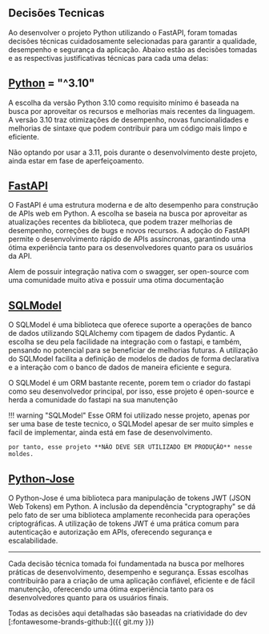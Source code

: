 ## Decisões Tecnicas

Ao desenvolver o projeto Python utilizando o FastAPI, foram tomadas decisões técnicas cuidadosamente selecionadas para garantir a qualidade, desempenho e segurança da aplicação. Abaixo estão as decisões tomadas e as respectivas justificativas técnicas para cada uma delas:

## [Python](https://www.python.org/downloads/release/python-31013/) = "^3.10"

A escolha da versão Python 3.10 como requisito mínimo é baseada na busca por aproveitar os recursos e melhorias mais recentes da linguagem. A versão 3.10 traz otimizações de desempenho, novas funcionalidades e melhorias de sintaxe que podem contribuir para um código mais limpo e eficiente.

Não optando por usar a 3.11, pois durante o desenvolvimento deste projeto, ainda estar em fase de aperfeiçoamento.

## [FastAPI](https://fastapi.tiangolo.com/)

O FastAPI é uma estrutura moderna e de alto desempenho para construção de APIs web em Python. A escolha se baseia na busca por aproveitar as atualizações recentes da biblioteca, que podem trazer melhorias de desempenho, correções de bugs e novos recursos. A adoção do FastAPI permite o desenvolvimento rápido de APIs assíncronas, garantindo uma ótima experiência tanto para os desenvolvedores quanto para os usuários da API.

Alem de possuir integração nativa com o swagger, ser open-source com uma comunidade muito ativa e possuir uma otima documentação

## [SQLModel](https://sqlmodel.tiangolo.com/)

O SQLModel é uma biblioteca que oferece suporte a operações de banco de dados utilizando SQLAlchemy com tipagem de dados Pydantic. A escolha se deu pela facilidade na integração com o fastapi, e também, pensando no potencial para se beneficiar de melhorias futuras. A utilização do SQLModel facilita a definição de modelos de dados de forma declarativa e a interação com o banco de dados de maneira eficiente e segura.

O SQLModel é um ORM bastante recente, porem tem o criador do fastapi como seu desenvolvedor principal, por isso, esse projeto é open-source e herda a comunidade do fastapi na sua manutenção

!!! warning "SQLModel"
    Esse ORM foi utilizado nesse projeto, apenas por ser uma base de teste tecnico, o SQLModel apesar de ser muito simples e facil de implementar, ainda está em fase de desenvolvimento.
    
    por tanto, esse projeto **NÃO DEVE SER UTILIZADO EM PRODUÇÃO** nesse moldes.

## [Python-Jose](https://github.com/mpdavis/python-jose)

O Python-Jose é uma biblioteca para manipulação de tokens JWT (JSON Web Tokens) em Python. A inclusão da dependência "cryptography" se dá pelo fato de ser uma biblioteca amplamente reconhecida para operações criptográficas. A utilização de tokens JWT é uma prática comum para autenticação e autorização em APIs, oferecendo segurança e escalabilidade.


___

Cada decisão técnica tomada foi fundamentada na busca por melhores práticas de desenvolvimento, desempenho e segurança. Essas escolhas contribuirão para a criação de uma aplicação confiável, eficiente e de fácil manutenção, oferecendo uma ótima experiência tanto para os desenvolvedores quanto para os usuários finais.

Todas as decisões aqui detalhadas são baseadas na criatividade do dev [:fontawesome-brands-github:]({{ git.my }})
